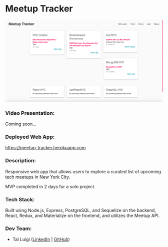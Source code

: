 # Meetup Tracker

![Meetup Tracker Screenshot](./public/screenshot.png)

### Video Presentation:

Coming soon...

### Deployed Web App:

https://meetup-tracker.herokuapp.com

### Description:

Responsive web app that allows users to explore a curated list of upcoming tech meetups in New York City.

MVP completed in 2 days for a solo project.

### Tech Stack:

Built using Node.js, Express, PostgreSQL, and Sequelize on the backend, React, Redux, and Materialize on the frontend, and utilizes the Meetup API.

### Dev Team:

* Tal Luigi ([LinkedIn](https://www.linkedin.com/in/talluigi) | [GitHub](https://github.com/luigilegion))
